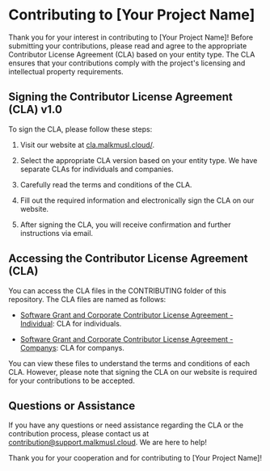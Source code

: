 # Contributing to [Your Project Name]

Thank you for your interest in contributing to [Your Project Name]! Before submitting your contributions, please read and agree to the appropriate Contributor License Agreement (CLA) based on your entity type. The CLA ensures that your contributions comply with the project's licensing and intellectual property requirements.

## Signing the Contributor License Agreement (CLA) v1.0

To sign the CLA, please follow these steps:

1. Visit our website at [cla.malkmusl.cloud/](https://cla.malkmusl.cloud/cla).

2. Select the appropriate CLA version based on your entity type. We have separate CLAs for individuals and companies.

3. Carefully read the terms and conditions of the CLA.

4. Fill out the required information and electronically sign the CLA on our website.

5. After signing the CLA, you will receive confirmation and further instructions via email.

## Accessing the Contributor License Agreement (CLA)

You can access the CLA files in the CONTRIBUTING folder of this repository. The CLA files are named as follows:

- [Software Grant and Corporate Contributor License Agreement - Individual](./CONTRIBUTING/malkmusl%20Software%20Grant%20and%20Corporate%20Contributor%20License%20Agreement%20-%20Individual.md): 
CLA for individuals.
 
- [Software Grant and Corporate Contributor License Agreement - Companys](./CONTRIBUTING/malkmusl%20Software%20Grant%20and%20Corporate%20Contributor%20License%20Agreement%20-%20Company.md): 
CLA for companys.

You can view these files to understand the terms and conditions of each CLA. However, please note that signing the CLA on our website is required for your contributions to be accepted.

## Questions or Assistance

If you have any questions or need assistance regarding the CLA or the contribution process, please contact us at [contribution@support.malkmusl.cloud](mailto:contribution@support.malkmusl.cloud). We are here to help!

Thank you for your cooperation and for contributing to [Your Project Name]!

